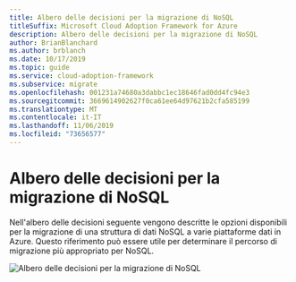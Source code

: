 ```yaml
---
title: Albero delle decisioni per la migrazione di NoSQL
titleSuffix: Microsoft Cloud Adoption Framework for Azure
description: Albero delle decisioni per la migrazione di NoSQL
author: BrianBlanchard
ms.author: brblanch
ms.date: 10/17/2019
ms.topic: guide
ms.service: cloud-adoption-framework
ms.subservice: migrate
ms.openlocfilehash: 001231a74680a3dabbc1ec18646fad0dd4fc94e3
ms.sourcegitcommit: 3669614902627f0ca61ee64d97621b2cfa585199
ms.translationtype: MT
ms.contentlocale: it-IT
ms.lasthandoff: 11/06/2019
ms.locfileid: "73656577"
---
```

# <a name="nosql-migration-decision-tree"></a>Albero delle decisioni per la migrazione di NoSQL

Nell'albero delle decisioni seguente vengono descritte le opzioni disponibili per la migrazione di una struttura di dati NoSQL a varie piattaforme dati in Azure. Questo riferimento può essere utile per determinare il percorso di migrazione più appropriato per NoSQL.

![Albero delle decisioni per la migrazione di NoSQL](../../_images/innovate/considerations/no-sql-decision-tree.png)
